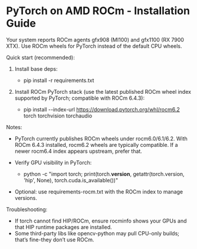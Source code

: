 # PyTorch on AMD ROCm - Installation Guide

Your system reports ROCm agents gfx908 (MI100) and gfx1100 (RX 7900 XTX). Use ROCm wheels for PyTorch instead of the default CPU wheels.

Quick start (recommended):

1. Install base deps:

   - pip install -r requirements.txt

2. Install ROCm PyTorch stack (use the latest published ROCm wheel index supported by PyTorch; compatible with ROCm 6.4.3):

   - pip install --index-url <https://download.pytorch.org/whl/rocm6.2> torch torchvision torchaudio

Notes:

- PyTorch currently publishes ROCm wheels under rocm6.0/6.1/6.2. With ROCm 6.4.3 installed, rocm6.2 wheels are typically compatible. If a newer rocm6.4 index appears upstream, prefer that.
- Verify GPU visibility in PyTorch:

   - python -c "import torch; print(torch.__version__, getattr(torch.version, 'hip', None), torch.cuda.is_available())"

- Optional: use requirements-rocm.txt with the ROCm index to manage versions.

Troubleshooting:

- If torch cannot find HIP/ROCm, ensure rocminfo shows your GPUs and that HIP runtime packages are installed.
- Some third-party libs like opencv-python may pull CPU-only builds; that’s fine-they don’t use ROCm.
